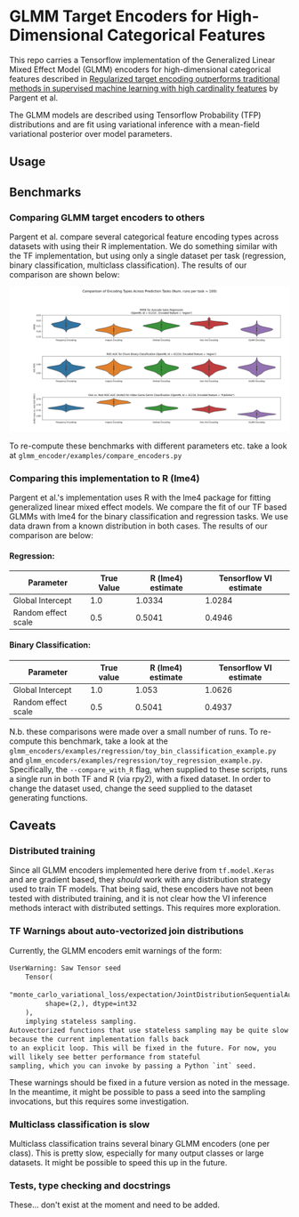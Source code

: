 # GLMM Target Encoders for High-Dimensional Categorical Features

This repo carries a Tensorflow implementation of the Generalized Linear Mixed Effect Model (GLMM) encoders for high-dimensional categorical features described in
[Regularized target encoding outperforms traditional methods in supervised machine learning with high cardinality features](https://arxiv.org/pdf/2104.00629.pdf)
by Pargent et al.

The GLMM models are described using Tensorflow Probability (TFP) distributions and are fit
using variational inference with a mean-field variational posterior over model parameters.


## Usage

## Benchmarks
### Comparing GLMM target encoders to others
Pargent et al. compare several categorical feature encoding types across datasets with using their R implementation. We do something similar with the TF implementation,
but using only a single dataset per task (regression, binary classification, multiclass classification). The results of our comparison are shown below:

![Alt text](./Figure_1.png?raw=true "Figure 1.")

To re-compute these benchmarks with different parameters etc. take a look at `glmm_encoder/examples/compare_encoders.py`

### Comparing this implementation to R (lme4)
Pargent et al.'s implementation uses R with the lme4 package for fitting generalized linear mixed effect models. We
compare the fit of our TF based GLMMs with lme4 for the binary classification and regression tasks. We use data drawn
from a known distribution in both cases. The results of our comparison are below:

#### Regression:
|Parameter          |True Value|R (lme4) estimate|Tensorflow VI estimate|
|-------------------|----------|-----------------|----------------------|
|Global Intercept   |1.0       |1.0334           |1.0284                |
|Random effect scale|0.5       |0.5041           |0.4946                |

#### Binary Classification:
|Parameter          |True value|R (lme4) estimate|Tensorflow VI estimate|
|-------------------|----------|-----------------|----------------------|
|Global Intercept   |1.0       |1.053            |1.0626                |
|Random effect scale|0.5       |0.5041           |0.4937                |


N.b. these comparisons were made over a small number of runs. To re-compute this benchmark, take a look at the
`glmm_encoders/examples/regression/toy_bin_classification_example.py` and
`glmm_encoders/examples/regression/toy_regression_example.py`. Specifically, the `--compare_with_R` flag, when supplied
to these scripts, runs a single run in both TF and R (via rpy2), with a fixed dataset. In order to change the dataset
used, change the seed supplied to the dataset generating functions.

## Caveats
### Distributed training
Since all GLMM encoders implemented here derive from `tf.model.Keras` and are gradient based,
they _should_ work with any distribution strategy used to train TF models. That being said, these encoders have not been
tested with distributed training, and it is not clear how the VI inference methods interact with distributed settings.
This requires more exploration.

### TF Warnings about auto-vectorized join distributions
Currently, the GLMM encoders emit warnings of the form:
```buildoutcfg
UserWarning: Saw Tensor seed 
    Tensor(
        "monte_carlo_variational_loss/expectation/JointDistributionSequentialAutoBatched/log_prob/Const:0", 
         shape=(2,), dtype=int32
    ),
    implying stateless sampling. 
Autovectorized functions that use stateless sampling may be quite slow because the current implementation falls back
to an explicit loop. This will be fixed in the future. For now, you will likely see better performance from stateful
sampling, which you can invoke by passing a Python `int` seed.
```

These warnings should be fixed in a future version as noted in the message. In the meantime, it might be possible to
pass a seed into the sampling invocations, but this requires some investigation.

### Multiclass classification is slow
Multiclass classification trains several binary GLMM encoders (one per class). This is pretty slow, especially for many
output classes or large datasets. It might be possible to speed this up in the future.

### Tests, type checking and docstrings
These... don't exist at the moment and need to be added.
